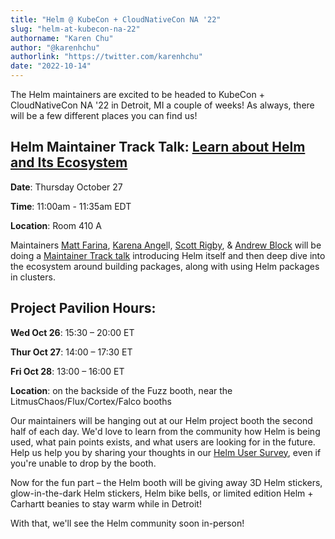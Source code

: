 ```yaml
---
title: "Helm @ KubeCon + CloudNativeCon NA '22"
slug: "helm-at-kubecon-na-22"
authorname: "Karen Chu"
author: "@karenhchu"
authorlink: "https://twitter.com/karenhchu"
date: "2022-10-14"
---
```


The Helm maintainers are excited to be headed to KubeCon + CloudNativeCon NA '22 in Detroit, MI a couple of weeks! As always, there will be a few different places you can find us!

## Helm Maintainer Track Talk: [Learn about Helm and Its Ecosystem](https://sched.co/182Ns)

**Date**: Thursday October 27

**Time**: 11:00am - 11:35am EDT

**Location**: Room 410 A

Maintainers [Matt Farina](https://twitter.com/mattfarina), [Karena Angel](https://twitter.com/karenaangell)l, [Scott Rigby](https://twitter.com/r6by), & [Andrew Block](https://twitter.com/sabre1041) will be doing a [Maintainer Track talk](https://sched.co/182Ns) introducing Helm itself and then deep dive into the ecosystem around building packages, along with using Helm packages in clusters. 


## Project Pavilion Hours:

**Wed Oct 26**: 15:30 – 20:00 ET

**Thur Oct 27**: 14:00 – 17:30 ET

**Fri Oct 28**: 13:00 – 16:00 ET

**Location**: on the backside of the Fuzz booth, near the LitmusChaos/Flux/Cortex/Falco booths

Our maintainers will be hanging out at our Helm project booth the second half of each day. We'd love to learn from the community how Helm is being used, what pain points exists, and what users are looking for in the future. Help us help you by sharing your thoughts in our [Helm User Survey](https://docs.google.com/forms/d/e/1FAIpQLSeR9fSlWShh49_URhAEPA88JVjlPiz1441CA1B2ySJGZg1dzQ/viewform), even if you're unable to drop by the booth. 

Now for the fun part – the Helm booth will be giving away 3D Helm stickers, glow-in-the-dark Helm stickers, Helm bike bells, or limited edition Helm + Carhartt beanies to stay warm while in Detroit!

With that, we'll see the Helm community soon in-person! 
